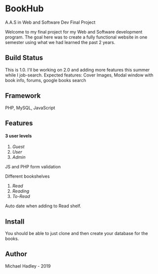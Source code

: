 # BookHub
A.A.S in Web and Software Dev Final Project

Welcome to my final project for my Web and Software development program. The goal here was to create a fully functional website in one semester using what we had learned the past 2 years.

Build Status
---
This is 1.0. I'll be working on 2.0 and adding more features this summer while I job-search. 
Expected features: Cover Images, Modal window with book info, forums, google books search

Framework
---
PHP, MySQL, JavaScript

Features
---
#### 3 user levels
1. _Guest_
2. _User_
3. _Admin_

JS and PHP form validation

Different bookshelves
1. _Read_
2. _Reading_
3. _To-Read_

Auto date when adding to Read shelf.

Install
---
You should be able to just clone and then create your database for the books.

Author
---
Michael Hadley - 2019

